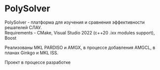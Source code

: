 # PolySolver

PolySolver - платформа для изучения и сравнения эффективности решателей СЛАУ.  
Requirements - CMake, Visual Studio 2022 (c++20 .ixx modules support), Boost

Реализованы MKL PARDISO и AMGX, в процессе добавления AMGCL, в планах Ginkgo и MKL ISS.

Проект в процессе разработке
